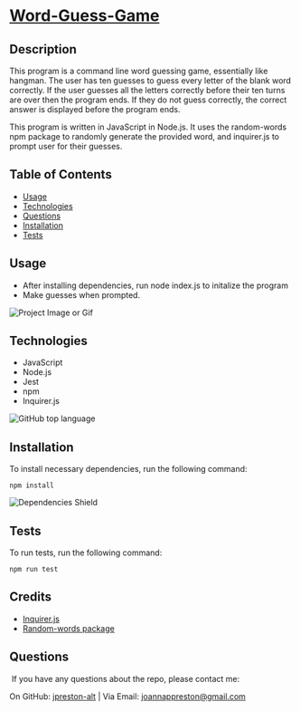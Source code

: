 # [Word-Guess-Game](https://github.com/jpreston-alt/Word-Guess-Game) 

## Description
This program is a command line word guessing game, essentially like hangman. The user has ten guesses to guess every letter of the blank word correctly. If the user guesses all the letters correctly before their ten turns are over then the program ends. If they do not guess correctly, the correct answer is displayed before the program ends. 

This program is written in JavaScript in Node.js. It uses the random-words npm package to randomly generate the provided word, and inquirer.js to prompt user for their guesses.

## Table of Contents
* [Usage](#usage)
* [Technologies](#technologies)
* [Questions](#questions)
* [Installation](#Installation)
* [Tests](#Tests)


## Usage
* After installing dependencies, run node index.js to initalize the program
* Make guesses when prompted.

![Project Image or Gif](./assets/word-guess-game.gif)

## Technologies
* JavaScript
* Node.js
* Jest
* npm
* Inquirer.js

![GitHub top language](https://img.shields.io/github/languages/top/jpreston-alt/Word-Guess-Game)


## Installation
To install necessary dependencies, run the following command: 
``` 
npm install 
``` 
![Dependencies Shield](https://img.shields.io/david/jpreston-alt/Word-Guess-Game)

## Tests
To run tests, run the following command: 
``` 
npm run test 
```

## Credits
* [Inquirer.js](https://www.npmjs.com/package/inquirer)
* [Random-words package](https://www.npmjs.com/package/random-words)


## Questions
​
If you have any questions about the repo, please contact me:

On GitHub: [jpreston-alt](https://github.com/jpreston-alt) | Via Email: joannappreston@gmail.com
